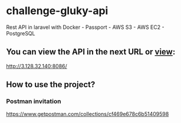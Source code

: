 # challenge-gluky-api

Rest API in laravel with Docker - Passport - AWS S3 - AWS EC2 - PostgreSQL
## **You can view the API in the next URL or [view](http://3.128.32.140:8086/):**

http://3.128.32.140:8086/


## **How to use the project?**

### **Postman invitation**

https://www.getpostman.com/collections/cf469e678c6b51409598
